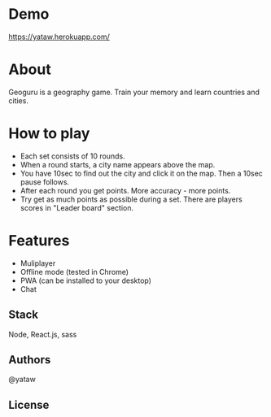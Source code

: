 # Demo

https://yataw.herokuapp.com/

# About

Geoguru is a geography game. Train your memory and learn countries and cities.

# How to play

- Each set consists of 10 rounds.
- When a round starts, a city name appears above the map.
- You have 10sec to find out the city and click it on the map. Then a 10sec pause follows.
- After each round you get points. More accuracy - more points.
- Try get as much points as possible during a set. There are players scores in "Leader board" section.

# Features

- Muliplayer
- Offline mode (tested in Chrome)
- PWA (can be installed to your desktop)
- Chat

## Stack

Node, React.js, sass


## Authors

@yataw


## License

